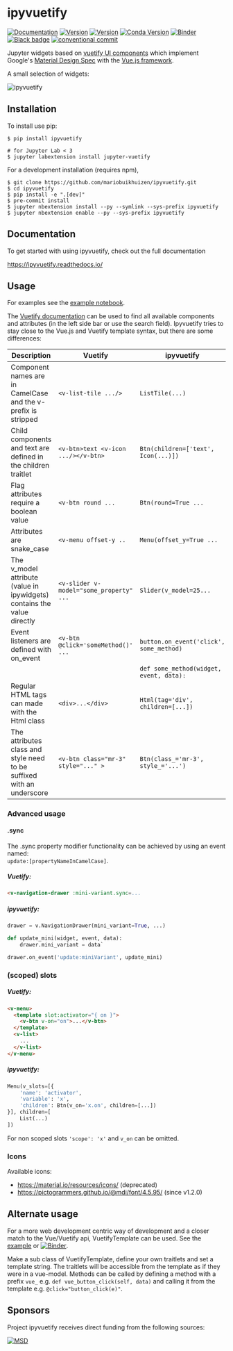 # ipyvuetify

[![Documentation](http://readthedocs.org/projects/ipyvuetify/badge/?version=latest)](https://ipyvuetify.readthedocs.io/en/latest/?badge=latest)
[![Version](https://img.shields.io/npm/v/jupyter-vuetify.svg)](https://www.npmjs.com/package/jupyter-vuetify)
[![Version](https://img.shields.io/pypi/v/ipyvuetify.svg)](https://pypi.python.org/project/ipyvuetify)
[![Conda Version](https://img.shields.io/conda/vn/conda-forge/ipyvuetify.svg)](https://anaconda.org/conda-forge/ipyvuetify)
[![Binder](https://mybinder.org/badge.svg)](https://mybinder.org/v2/gh/mariobuikhuizen/ipyvuetify/master?filepath=examples%2FExamples.ipynb)
[![Black badge](https://img.shields.io/badge/code%20style-black-000000.svg)](https://github.com/psf/black)
[![conventional commit](https://img.shields.io/badge/Conventional%20Commits-1.0.0-yellow.svg)](https://conventionalcommits.org)

Jupyter widgets based on [vuetify UI components](https://vuetifyjs.com/) which implement Google's
[Material Design Spec](https://material.io/) with the [Vue.js framework](https://vuejs.org/).

A small selection of widgets:

![ipyvuetify](https://user-images.githubusercontent.com/46192475/79730684-78954880-82f1-11ea-855b-43a2b619ca04.gif)

## Installation

To install use pip:

    $ pip install ipyvuetify

    # for Jupyter Lab < 3
    $ jupyter labextension install jupyter-vuetify

For a development installation (requires npm),

    $ git clone https://github.com/mariobuikhuizen/ipyvuetify.git
    $ cd ipyvuetify
    $ pip install -e ".[dev]"
    $ pre-commit install
    $ jupyter nbextension install --py --symlink --sys-prefix ipyvuetify
    $ jupyter nbextension enable --py --sys-prefix ipyvuetify

## Documentation

To get started with using ipyvuetify, check out the full documentation

https://ipyvuetify.readthedocs.io/

## Usage

For examples see the [example notebook](examples/Examples.ipynb).

The [Vuetify documentation](https://vuetifyjs.com/components/buttons#buttons) can be used to find all available
components and attributes (in the left side bar or use the search field). Ipyvuetify tries to stay close to the Vue.js
and Vuetify template syntax, but there are some differences:

| Description                                                             | Vuetify                                 | ipyvuetify                              |
| ----------------------------------------------------------------------- | --------------------------------------- | --------------------------------------- |
| Component names are in CamelCase and the v- prefix is stripped          | `<v-list-tile .../>`                    | `ListTile(...)`                         |
| Child components and text are defined in the children traitlet          | `<v-btn>text <v-icon .../></v-btn>`     | `Btn(children=['text', Icon(...)])`     |
| Flag attributes require a boolean value                                 | `<v-btn round ...`                      | `Btn(round=True ...`                    |
| Attributes are snake_case                                               | `<v-menu offset-y ..`                   | `Menu(offset_y=True ...`                |
| The v_model attribute (value in ipywidgets) contains the value directly | `<v-slider v-model="some_property" ...` | `Slider(v_model=25...`                  |
| Event listeners are defined with on_event                               | `<v-btn @click='someMethod()' ...`      | `button.on_event('click', some_method)` |
|                                                                         |                                         | `def some_method(widget, event, data):` |
| Regular HTML tags can made with the Html class                          | `<div>...</div>`                        | `Html(tag='div', children=[...])`       |
| The attributes class and style need to be suffixed with an underscore   | `<v-btn class="mr-3" style="..." >`     | `Btn(class_='mr-3', style_='...')`      |

### Advanced usage

#### .sync

The .sync property modifier functionality can be achieved by using an event named:  
`update:[propertyNameInCamelCase]`.

##### Vuetify:

```HTML
<v-navigation-drawer :mini-variant.sync=...
```

##### ipyvuetify:

```python
drawer = v.NavigationDrawer(mini_variant=True, ...)

def update_mini(widget, event, data):
    drawer.mini_variant = data`

drawer.on_event('update:miniVariant', update_mini)
```

### (scoped) slots

##### Vuetify:

```HTML
<v-menu>
  <template slot:activator="{ on }">
    <v-btn v-on="on">...</v-btn>
  </template>
  <v-list>
    ...
  </v-list>
</v-menu>
```

##### ipyvuetify:

```python
Menu(v_slots=[{
    'name': 'activator',
    'variable': 'x',
    'children': Btn(v_on='x.on', children=[...])
}], children=[
    List(...)
])
```

For non scoped slots `'scope': 'x'` and `v_on` can be omitted.

### Icons

Available icons:

- https://material.io/resources/icons/ (deprecated)
- https://pictogrammers.github.io/@mdi/font/4.5.95/ (since v1.2.0)

## Alternate usage

For a more web development centric way of development and a closer match to the Vue/Vuetify api, VuetifyTemplate can be used. See the [example](examples/Examples%20template.ipynb) or [![Binder](https://mybinder.org/badge.svg)](https://mybinder.org/v2/gh/mariobuikhuizen/ipyvuetify/master?filepath=examples%2FExamples%20template.ipynb).

Make a sub class of VuetifyTemplate, define your own traitlets and set a template string. The traitlets will be accessible from the template as if they were in a vue-model. Methods can be called by defining a method with a prefix `vue_` e.g. `def vue_button_click(self, data)` and calling it from the template e.g. `@click="button_click(e)"`.

## Sponsors

Project ipyvuetify receives direct funding from the following sources:

[![MSD](docs/images/msd-logo.svg)](https://msd.com)
